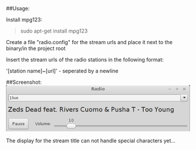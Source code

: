 ##Usage:
  
Install mpg123:  
  
>sudo apt-get install mpg123  
  
Create a file "radio.config" for the stream urls and place it next to the binary/in the project root   
  
Insert the stream urls of the radio stations in the following format:  
  
'[station name]~[url]' - seperated by a newline  

##Screenshot:
![Screenshot](/radio.png?raw=true)

  

The display for the stream title can not handle special characters yet...